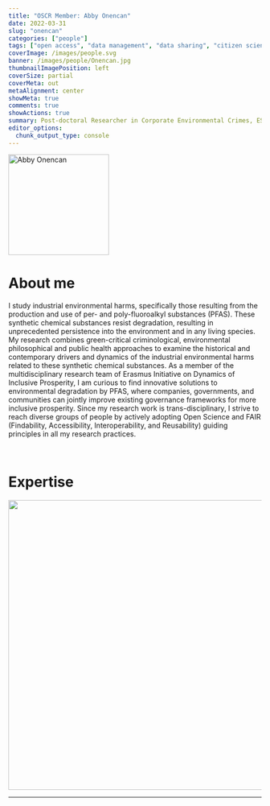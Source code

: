 ```yaml
---
title: "OSCR Member: Abby Onencan"
date: 2022-03-31
slug: "onencan"
categories: ["people"]
tags: ["open access", "data management", "data sharing", "citizen science", "school-esl"] # top 3 categories + unique + school
coverImage: /images/people.svg
banner: /images/people/Onencan.jpg
thumbnailImagePosition: left
coverSize: partial
coverMeta: out
metaAlignment: center
showMeta: true
comments: true
showActions: true
summary: Post-doctoral Researcher in Corporate Environmental Crimes, ESL
editor_options: 
  chunk_output_type: console
---
```


<!-- EMAIL -->
<p>
  <a href="mailto:onencan@law.eur.nl">
  <img border="0" alt="Abby Onencan" src="/images/people/Onencan.jpg" width="200" height="200" align="center">
  </a>
</p>


<p align="center">
<!--  CV-->
  <a href="https://pure.eur.nl/en/persons/abby-onencan" class="fa-solid fa-file" style="color:#000000;">
  </a> 

<!-- TWITTER 
  <a href="" class="fa-brands fa-x-twitter" style="color:#000000;">
  </a>
  -->

<!-- GOOGLE SCHOLAR
  <a href="" class="fa-brands fa-google-scholar" style="color:#000000;">
  </a>
  -->
  
<!-- RESEARCHGATE  --> 
  <a href="https://www.researchgate.net/profile/Abby-Onencan" class="fa-brands fa-researchgate" style="color:#000000;">
  </a>
  
  
<!-- LINKEDIN 
  <a href="" class="fa-brands fa-linkedin" style="color:#000000;">
  </a> -->  
  
  <!-- ORCID -->
  <a href="https://orcid.org/0000-0002-5465-4806" class="fa-brands fa-orcid" style="color:#000000;">
  </a> 

<!-- PERSONAL WEBSITE 
  <a href="" class="fa-solid fa-link" style="color:#000000;">
  </a> -->

<!-- GITHUB 
  <a href="" class="fa-brands fa-github" style="color:#000000;"> 
  </a> -->
</p>

# About me

I study industrial environmental harms, specifically those resulting from the production and use of per- and poly-fluoroalkyl substances (PFAS). These synthetic chemical substances resist degradation, resulting in unprecedented persistence into the environment and in any living species. My research combines green-critical criminological, environmental philosophical and public health approaches to examine the historical and contemporary drivers and dynamics of the industrial environmental harms related to these synthetic chemical substances. As a member of the multidisciplinary research team of Erasmus Initiative on Dynamics of Inclusive Prosperity, I am curious to find innovative solutions to environmental degradation by PFAS, where companies, governments, and communities can jointly improve existing governance frameworks for more inclusive prosperity. Since my research work is trans-disciplinary, I strive to reach diverse groups of people by actively adopting Open Science and FAIR (Findability, Accessibility, Interoperability, and Reusability) guiding principles in all my research practices.


<BR>

# Expertise

<img src="{{< blogdown/postref >}}index_files/figure-html/radarPlot-1.png" width="576" />

***


